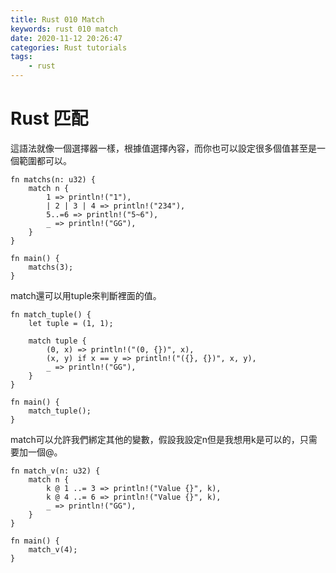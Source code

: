 ```yaml
---
title: Rust 010 Match
keywords: rust 010 match
date: 2020-11-12 20:26:47
categories: Rust tutorials
tags:
    - rust
---
```

# Rust 匹配

這語法就像一個選擇器一樣，根據值選擇內容，而你也可以設定很多個值甚至是一個範圍都可以。
<!-- more -->
```rust=
fn matchs(n: u32) {
    match n {
        1 => println!("1"),
        | 2 | 3 | 4 => println!("234"),
        5..=6 => println!("5~6"),
        _ => println!("GG"),
    }
}

fn main() {
    matchs(3);
}
```

match還可以用tuple來判斷裡面的值。

```rust=
fn match_tuple() {
    let tuple = (1, 1);

    match tuple {
        (0, x) => println!("(0, {})", x),
        (x, y) if x == y => println!("({}, {})", x, y),
        _ => println!("GG"),
    }
}

fn main() {
    match_tuple();
}
```

match可以允許我們綁定其他的變數，假設我設定n但是我想用k是可以的，只需要加一個@。

```rust=
fn match_v(n: u32) {
    match n {
        k @ 1 ..= 3 => println!("Value {}", k),
        k @ 4 ..= 6 => println!("Value {}", k),
        _ => println!("GG"),
    }
}

fn main() {
    match_v(4);
}
```